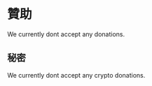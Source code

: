 # 贊助

We currently dont accept any donations.

## 秘密

We currently dont accept any crypto donations.
